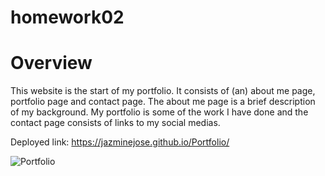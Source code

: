# homework02

<h1> Overview </h1>
This website is the start of my portfolio. It consists of (an) about me page, portfolio page and contact page. The about me page is a brief description of my background. My portfolio is some of the work I have done and the contact page consists of links to my social medias. 

Deployed link: https://jazminejose.github.io/Portfolio/

<img src="https://user-images.githubusercontent.com/92974218/141223686-80f570fb-8880-4124-9e4a-3e6ea1488f28.png" alt="Portfolio">
